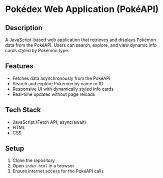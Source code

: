 # Pokédex Web Application (PokéAPI)

## Description
A JavaScript-based web application that retrieves and displays Pokémon data from the PokéAPI. Users can search, explore, and view dynamic info cards styled by Pokémon type.

## Features
- Fetches data asynchronously from the PokéAPI
- Search and explore Pokémon by name or ID
- Responsive UI with dynamically styled info cards
- Real-time updates without page reloads

## Tech Stack
- JavaScript (Fetch API, async/await)
- HTML
- CSS

## Setup
1. Clone the repository
2. Open `index.html` in a browser
3. Ensure internet access for the PokéAPI calls
